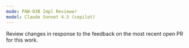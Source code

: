 ```yaml
---
mode: PAW-03B Impl Reviewer
model: Claude Sonnet 4.5 (copilot)
---
```


Review changes in response to the feedback on the most recent open PR for this work.